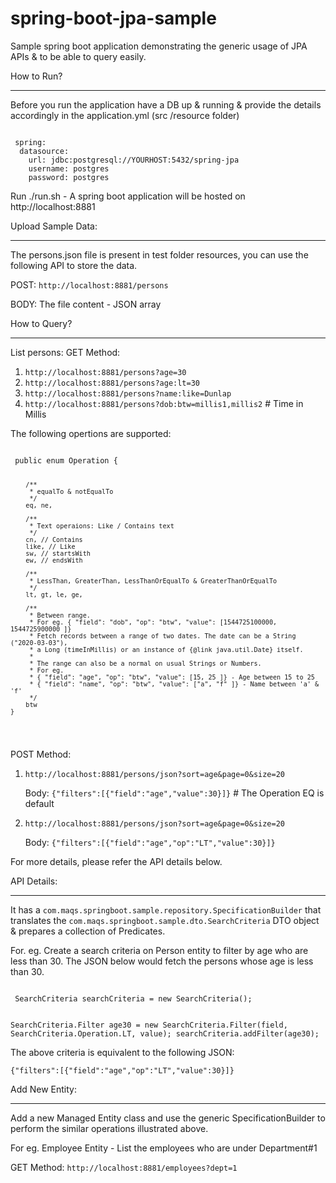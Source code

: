 # spring-boot-jpa-sample
Sample spring boot application demonstrating the generic usage of JPA APIs &amp; to be able to query easily.

How to Run?
***********
Before you run the application have a DB up & running & provide the details accordingly in the application.yml (src /resource folder)

<code>
 spring:
  datasource:
    url: jdbc:postgresql://YOURHOST:5432/spring-jpa
    username: postgres
    password: postgres
</code>

Run ./run.sh - A spring boot application will be hosted on http://localhost:8881

Upload Sample Data:
******************
The persons.json file is present in test folder resources, you can use the following API to store the data.

POST: <code>http://localhost:8881/persons</code>

BODY: The file content - JSON array

How to Query?
*************
List persons: 
GET Method: 
1. <code>http://localhost:8881/persons?age=30</code>
2. <code>http://localhost:8881/persons?age:lt=30</code>
3. <code>http://localhost:8881/persons?name:like=Dunlap</code>
4. <code>http://localhost:8881/persons?dob:btw=millis1,millis2</code> # Time in Millis

The following opertions are supported:

<code>
 public enum Operation {
 
        /**
         * equalTo & notEqualTo
         */
        eq, ne,

        /**
         * Text operaions: Like / Contains text
         */
        cn, // Contains
        like, // Like
        sw, // startsWith
        ew, // endsWith

        /**
         * LessThan, GreaterThan, LessThanOrEqualTo & GreaterThanOrEqualTo
         */
        lt, gt, le, ge,

        /**
         * Between range.
         * For eg. { "field": "dob", "op": "btw", "value": [1544725100000, 1544725900000 ]}
         * Fetch records between a range of two dates. The date can be a String ("2020-03-03"),
         * a Long (timeInMillis) or an instance of {@link java.util.Date} itself.
         *
         * The range can also be a normal on usual Strings or Numbers.
         * For eg.
         * { "field": "age", "op": "btw", "value": [15, 25 ]} - Age between 15 to 25
         * { "field": "name", "op": "btw", "value": ["a", "f" ]} - Name between 'a' & 'f'
         */
        btw
    }
  </code>
  
POST Method: 
1. <code>http://localhost:8881/persons/json?sort=age&page=0&size=20</code>
   
   Body: <code>{"filters":[{"field":"age","value":30}]}</code> # The Operation EQ is default
2. <code>http://localhost:8881/persons/json?sort=age&page=0&size=20</code>
   
   Body: <code>{"filters":[{"field":"age","op":"LT","value":30}]}</code>

For more details, please refer the API details below.

API Details:
***********

It has a <code>com.maqs.springboot.sample.repository.SpecificationBuilder</code> that translates the <code>com.maqs.springboot.sample.dto.SearchCriteria</code> DTO object & prepares a collection of Predicates. 

For. eg. Create a search criteria on Person entity to filter by age who are less than 30. The JSON below would fetch the persons whose age is less than 30.

<code>
 SearchCriteria searchCriteria = new SearchCriteria();
 
 SearchCriteria.Filter age30 = new SearchCriteria.Filter(field, SearchCriteria.Operation.LT, value);
 searchCriteria.addFilter(age30);
</code> 

The above criteria is equivalent to the following JSON:

<code>{"filters":[{"field":"age","op":"LT","value":30}]}</code>

Add New Entity:
***************
Add a new Managed Entity class and use the generic SpecificationBuilder to perform the similar operations illustrated above.

For eg. Employee Entity - List the employees who are under Department#1

GET Method: 
<code>http://localhost:8881/employees?dept=1</code>

